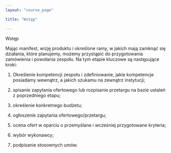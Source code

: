 ```yaml
---
layout: "course_page"

title: "Wstęp"

---
```


<div class="text-center screen-title">
Wstęp
</div>

<div class="screen-content">
  <p>
Mając manifest, wizję produktu i określone ramy, w jakich mają zamknąć się działania, które planujemy, możemy przystąpić do przygotowania zamówienia i powołania zespołu. Na tym etapie kluczowe są następujące kroki:
  </p>
  
  <p>
  <ol>
    <p>
<li class="number">Określenie kompetencji zespołu i zdefiniowanie, jakie kompetencje posiadamy wewnątrz, a jakich szukamu na zewnątrz instytucji;</li>
      </p>
    <p>
<li class="number">spisanie zapytania ofertowego lub rozpisanie przetargu na bazie ustaleń z poprzedniego etapu;</li>
      </p>
    <p>
<li class="number">określenie konkretnego budżetu;</li>
      </p>
    <p>
<li class="number">ogłoszenie zapytania ofertowego/przetargu;</li>
      </p>
    <p>
<li class="number">ocena ofert w oparciu o przemyślane i wcześniej przygotowane kryteria;</li>
      </p>
    <p>
<li class="number">wybór wykonawcy;</li>
      </p>
    <p>
<li class="number">podpisanie stosownych umów.</li>
      </p>
</ol>
  </p>
  
  

</div> 
